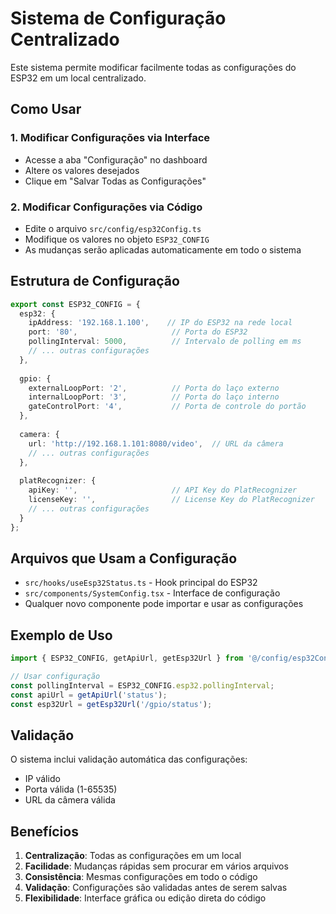 
# Sistema de Configuração Centralizado

Este sistema permite modificar facilmente todas as configurações do ESP32 em um local centralizado.

## Como Usar

### 1. Modificar Configurações via Interface
- Acesse a aba "Configuração" no dashboard
- Altere os valores desejados
- Clique em "Salvar Todas as Configurações"

### 2. Modificar Configurações via Código
- Edite o arquivo `src/config/esp32Config.ts`
- Modifique os valores no objeto `ESP32_CONFIG`
- As mudanças serão aplicadas automaticamente em todo o sistema

## Estrutura de Configuração

```typescript
export const ESP32_CONFIG = {
  esp32: {
    ipAddress: '192.168.1.100',    // IP do ESP32 na rede local
    port: '80',                     // Porta do ESP32
    pollingInterval: 5000,          // Intervalo de polling em ms
    // ... outras configurações
  },
  
  gpio: {
    externalLoopPort: '2',          // Porta do laço externo
    internalLoopPort: '3',          // Porta do laço interno
    gateControlPort: '4',           // Porta de controle do portão
  },
  
  camera: {
    url: 'http://192.168.1.101:8080/video',  // URL da câmera
    // ... outras configurações
  },
  
  platRecognizer: {
    apiKey: '',                     // API Key do PlatRecognizer
    licenseKey: '',                 // License Key do PlatRecognizer
    // ... outras configurações
  }
};
```

## Arquivos que Usam a Configuração

- `src/hooks/useEsp32Status.ts` - Hook principal do ESP32
- `src/components/SystemConfig.tsx` - Interface de configuração
- Qualquer novo componente pode importar e usar as configurações

## Exemplo de Uso

```typescript
import { ESP32_CONFIG, getApiUrl, getEsp32Url } from '@/config/esp32Config';

// Usar configuração
const pollingInterval = ESP32_CONFIG.esp32.pollingInterval;
const apiUrl = getApiUrl('status');
const esp32Url = getEsp32Url('/gpio/status');
```

## Validação

O sistema inclui validação automática das configurações:
- IP válido
- Porta válida (1-65535)
- URL da câmera válida

## Benefícios

1. **Centralização**: Todas as configurações em um local
2. **Facilidade**: Mudanças rápidas sem procurar em vários arquivos
3. **Consistência**: Mesmas configurações em todo o código
4. **Validação**: Configurações são validadas antes de serem salvas
5. **Flexibilidade**: Interface gráfica ou edição direta do código
